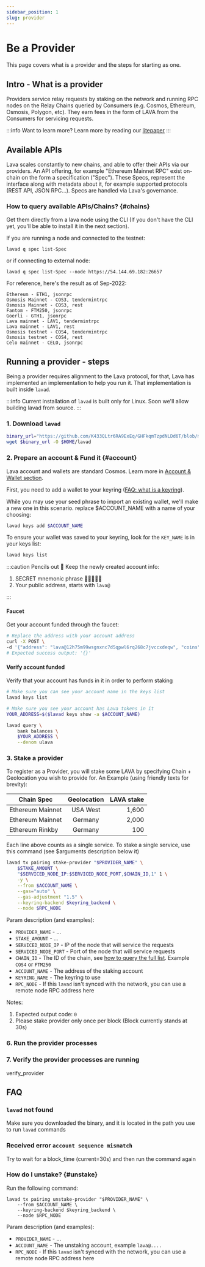```yaml
---
sidebar_position: 1
slug: provider
---
```

# Be a Provider

This page covers what is a provider and the steps for starting as one.

## Intro - What is a provider
Providers service relay requests by staking on the network and running RPC nodes on the Relay Chains queried by Consumers (e.g. Cosmos, Ethereum, Osmosis, Polygon, etc). They earn fees in the form of LAVA from the Consumers for servicing requests.

:::info Want to learn more?
Learn more by reading our [litepaper](https://lavanet.xyz)
:::

## Available APIs
Lava scales constantly to new chains, and able to offer their APIs via our providers.
An API offering, for example "Ethereum Mainnet RPC" exist on-chain on the form a specification ("Spec"). These Specs, represent the interface along with metadata about it, for example supported protocols (REST API, JSON RPC...).
Specs are handled via Lava's governance.

### How to query available APIs/Chains? {#chains}

Get them directly from a lava node using the CLI (If you don't have the CLI yet, you'll be able to install it in the next section).

If you are running a node and connected to the testnet:
```
lavad q spec list-Spec
```
or if connecting to external node:
```
lavad q spec list-Spec --node https://54.144.69.182:26657
```

For reference, here's the result as of Sep-2022:
```
Ethereum - ETH1, jsonrpc  
Osmosis Mainnet - COS3, tendermintrpc  
Osmosis Mainnet - COS3, rest  
Fantom - FTM250, jsonrpc  
Goerli - GTH1, jsonrpc  
Lava mainnet - LAV1, tendermintrpc  
Lava mainnet - LAV1, rest 
Osmosis testnet - COS4, tendermintrpc  
Osmosis testnet - COS4, rest  
Celo mainnet - CELO, jsonrpc  
```

## Running a provider - steps
Being a provider requires alignment to the Lava protocol, for that, Lava has implemented an implementation to help you run it. That implementation is built inside `lavad`. 

:::info
 Current installation of `lavad` is built only for Linux. Soon we'll allow building lavad from source.
:::

### 1. Download `lavad`
```bash
binary_url="https://github.com/K433QLtr6RA9ExEq/GHFkqmTzpdNLDd6T/blob/main/production/cosmovisor-upgrades/genesis/bin/lavad?raw=true"
wget $binary_url -O $HOME/lavad
```

### 2. Prepare an account & Fund it {#account}
Lava account and wallets are standard Cosmos. Learn more in [Account & Wallet section](wallet).

First, you need to add a wallet to your keyring ([FAQ: what is a keyring](faq#keyring)).

While you may use your seed phrase to import an existing wallet, we'll make a new one in this scenario.
replace $ACCOUNT_NAME with a name of your choosing:

```bash
lavad keys add $ACCOUNT_NAME
```

To ensure your wallet was saved to your keyring, look for the `KEY_NAME` is in your keys list:

```bash
lavad keys list
```

:::caution Pencils out 📝
Keep the newly created account info:
1. SECRET mnemonic phrase 🚨🤫🚨🤫🚨
2. Your public address, starts with `lava@`

:::

#### Faucet

Get your account funded through the faucet:
```bash
# Replace the address with your account address
curl -X POST \
-d '{"address": "lava@12h75m99wsgnxnc7d5qpwl6rq268c7jvccxdeqw", "coins": ["60000000ulava"]}' http://44.205.140.46:5555
# Expected success output: '{}'
```

#### Verify account funded

Verify that your account has funds in it in order to perform staking

```bash
# Make sure you can see your account name in the keys list
lavad keys list

# Make sure you see your account has Lava tokens in it
YOUR_ADDRESS=$($lavad keys show -a $ACCOUNT_NAME)

lavad query \
    bank balances \
    $YOUR_ADDRESS \
    --denom ulava
```
### 3. Stake a provider
To register as a Provider, you will stake some LAVA by specifying Chain + Geolocation you wish to provide for. An Example (using friendly texts for brevity):

| Chain Spec            |      Geolocation      |  LAVA stake    |
| -------------         | :-----------:         | ----:             |
| Ethereum Mainnet      | USA West              | 1,600             |
| Ethereum Mainnet      | Germany               | 2,000             |
| Ethereum Rinkby       | Germany               | 100               |

Each line above counts as a single service.
To stake a single service, use this command (see $arguments description below it)

```bash
lavad tx pairing stake-provider "$PROVIDER_NAME" \
    $STAKE_AMOUNT \
    "$SERVICED_NODE_IP:$SERVICED_NODE_PORT,$CHAIN_ID,1" 1 \
    -y \
    --from $ACCOUNT_NAME \
    --gas="auto" \
    --gas-adjustment "1.5" \
    --keyring-backend $keyring_backend \
    --node $RPC_NODE
```

Param description (and examples):
- `PROVIDER_NAME` - ...
- `STAKE_AMOUNT` - ...
- `SERVICED_NODE_IP` - IP of the node that will service the requests
- `SERVICED_NODE_PORT` - Port of the node that will service requests
- `CHAIN_ID` - The ID of the chain, see [how to query the full list](#chains). Example `COS4` or `FTM250`
- `ACCOUNT_NAME` - The address of the staking account
- `KEYRING_NAME` - The keyring to use
- `RPC_NODE` - If this `lavad` isn't synced with the network, you can use a remote node RPC address here


Notes:
1. Expected output code: `0`
2. Please stake provider only once per block (Block currently stands at 30s)

### 6. Run the provider processes

### 7. Verify the provider processes are running
verify_provider

## FAQ

### `lavad` not found  
Make sure you downloaded the binary, and it is located in the path you use to run `lavad` commands

### Received error `account sequence mismatch`
Try to wait for a block_time (current=30s) and then run the command again

### How do I unstake? {#unstake}
Run the following command:  
```
lavad tx pairing unstake-provider "$PROVIDER_NAME" \
    --from $ACCOUNT_NAME \
    --keyring-backend $keyring_backend \
    --node $RPC_NODE
```

Param description (and examples):
- `PROVIDER_NAME` - ...
- `ACCOUNT_NAME` - The unstaking account, example `lava@....`
- `RPC_NODE` - If this `lavad` isn't synced with the network, you can use a remote node RPC address here